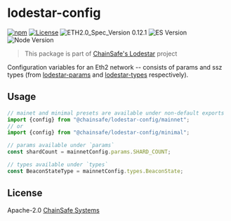 # lodestar-config

[![npm](https://img.shields.io/npm/v/@chainsafe/lodestar-config)](https://www.npmjs.com/package/@chainsafe/lodestar-config)
[![License](https://img.shields.io/badge/License-Apache%202.0-blue.svg)](https://opensource.org/licenses/Apache-2.0)
![ETH2.0_Spec_Version 0.12.1](https://img.shields.io/badge/ETH2.0_Spec_Version-0.12.1-2e86c1.svg)
![ES Version](https://img.shields.io/badge/ES-2020-yellow)
![Node Version](https://img.shields.io/badge/node-12.x-green)

> This package is part of [ChainSafe's Lodestar](https://lodestar.chainsafe.io) project

Configuration variables for an Eth2 network -- consists of params and ssz types (from [lodestar-params](https://github.com/ChainSafe/lodestar/tree/master/packages/lodestar-params) and [lodestar-types](https://github.com/ChainSafe/lodestar/tree/master/packages/lodestar-types) respectively).

## Usage

```typescript
// mainet and minimal presets are available under non-default exports
import {config} from "@chainsafe/lodestar-config/mainnet";
// or
import {config} from "@chainsafe/lodestar-config/minimal";

// params available under `params`
const shardCount = mainnetConfig.params.SHARD_COUNT;

// types available under `types`
const BeaconStateType = mainnetConfig.types.BeaconState;
```

## License

Apache-2.0 [ChainSafe Systems](https://chainsafe.io)
